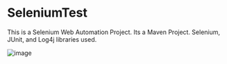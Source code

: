 # SeleniumTest

This is a Selenium Web Automation Project.
Its a Maven Project.
Selenium, JUnit, and Log4j libraries used.


![image](https://user-images.githubusercontent.com/75492072/115141975-eb8de800-a047-11eb-8664-12930ca23a95.png)

